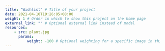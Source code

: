 ```yaml
---
title: "Wishlist" # Title of your project
date: 2021-04-10T19:26:05+08:00
weight: 1 # Order in which to show this project on the home page
external_link: "" # Optional external link instead of modal
resources:
    - src: plant.jpg
      params:
          weight: -100 # Optional weighting for a specific image in this project folder
---
```

